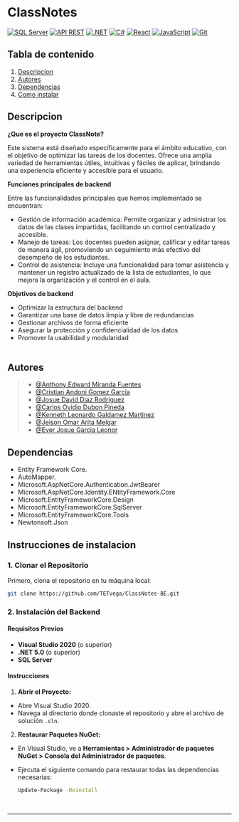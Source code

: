 # ClassNotes 



[![SQL Server](https://img.shields.io/badge/%20SQL%20Server-Implemented-brightgreen)](https://www.microsoft.com/en-us/sql-server)
[![API REST](https://img.shields.io/badge/API%20REST-Implemented-orange)](https://restfulapi.net/)
[![.NET](https://img.shields.io/badge/.NET-Framework-blue)](https://dotnet.microsoft.com/)
[![C#](https://img.shields.io/badge/C%23-Language-blue)](https://learn.microsoft.com/en-us/dotnet/csharp/)
[![React](https://img.shields.io/badge/React-Framework-blue)](https://reactjs.org/)
[![JavaScript](https://img.shields.io/badge/JavaScript-Language-yellow)](https://developer.mozilla.org/en-US/docs/Web/JavaScript)
[![Git](https://img.shields.io/badge/Git-Version%20Control-red)](https://git-scm.com/)
 

## Tabla de contenido 
 
1. [Descripcion](#descripcion)
2. [Autores](#autores)
3. [Dependencias](#dependencias)
4. [Como instalar](#instrucciones-de-instalacion)
 


## Descripcion 


**¿Que es el proyecto ClassNote?** 

Este sistema está diseñado específicamente para el ámbito educativo, con el objetivo de optimizar las tareas de los docentes. Ofrece una amplia variedad de herramientas útiles, intuitivas y fáciles de aplicar, brindando una experiencia eficiente y accesible para el usuario.

**Funciones principales de backend**

Entre las funcionalidades principales que hemos implementado se encuentran:

* Gestión de información académica: Permite organizar y administrar los datos de las clases impartidas, facilitando un control centralizado y accesible.
* Manejo de tareas: Los docentes pueden asignar, calificar y editar tareas de manera ágil, promoviendo un seguimiento más efectivo del desempeño de los estudiantes.
* Control de asistencia: Incluye una funcionalidad para tomar asistencia y mantener un registro actualizado de la lista de estudiantes, lo que mejora la organización y el control en el aula.

**Objetivos de backend**

* Optimizar la estructura del backend 
* Garantizar una base de datos limpia y libre de redundancias 
* Gestionar archivos de forma eficiente 
* Asegurar la protección y confidencialidad de los datos 
* Promover la usabilidad y modularidad 
<BR><BR>

## Autores
 
> - [@Anthony Edward Miranda Fuentes](https://github.com/AnthonyEMF)  
> - [@Cristian Andoni Gomez Garcia](https://github.com/CristianGmz7) 
> - [@Josue David Diaz Rodriguez](https://github.com/JDDR200530)
> - [@Carlos Ovidio Dubon Pineda](https://github.com/Pineda04)
> - [@Kenneth Leonardo Galdamez Martinez](https://github.com/Kenneth-Galdamez)
> - [@Jeison Omar Arita Melgar](https://github.com/Jey-Arita) 
> - [@Ever Josue Garcia Leonor](https://github.com/everjosue56)

## Dependencias 
 
 * Entity Framework Core.
 * AutoMapper.
 * Microsoft.AspNetCore.Authentication.JwtBearer
 * Microsoft.AspNetCore.Identity.ENtityFramework.Core
 * Microsoft.EntityFrameworkCore.Design
 * Microsoft.EntityFrameworkCore.SqlServer
 * Microsoft.EntityFrameworkCore.Tools
 * Newtonsoft.Json

## Instrucciones de instalacion  

### 1. Clonar el Repositorio

Primero, clona el repositorio en tu máquina local:

```bash
git clone https://github.com/TETvega/ClassNotes-BE.git
```
### 2. Instalación del Backend

#### Requisitos Previos

- **Visual Studio 2020** (o superior)
- **.NET 5.0** (o superior)
- **SQL Server** 

#### Instrucciones

1. **Abrir el Proyecto:**

- Abre Visual Studio 2020.
- Navega al directorio donde clonaste el repositorio y abre el archivo de solución `.sln`.

2. **Restaurar Paquetes NuGet:**

- En Visual Studio, ve a **Herramientas > Administrador de paquetes NuGet > Consola del Administrador de paquetes**.
- Ejecuta el siguiente comando para restaurar todas las dependencias necesarias:
    
    
     ```bash
     Update-Package -Reinstall
     ```
     <BR> 
***
 



 
